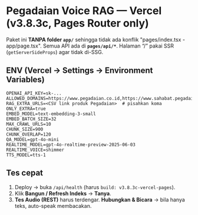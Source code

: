 # Pegadaian Voice RAG — Vercel (v3.8.3c, Pages Router only)

Paket ini **TANPA folder `app/`** sehingga tidak ada konflik "pages/index.tsx - app/page.tsx".
Semua API ada di **`pages/api/*`**. Halaman “/” pakai SSR (`getServerSideProps`) agar tidak di-SSG.

## ENV (Vercel → Settings → Environment Variables)
```
OPENAI_API_KEY=sk-...
ALLOWED_DOMAINS=https://www.pegadaian.co.id,https://www.sahabat.pegadaian.co.id
RAG_EXTRA_URLS=<CSV link produk Pegadaian>  # pisahkan koma
ONLY_EXTRA=true
EMBED_MODEL=text-embedding-3-small
EMBED_BATCH_SIZE=32
MAX_CRAWL_URLS=10
CHUNK_SIZE=900
CHUNK_OVERLAP=120
QA_MODEL=gpt-4o-mini
REALTIME_MODEL=gpt-4o-realtime-preview-2025-06-03
REALTIME_VOICE=shimmer
TTS_MODEL=tts-1
```

## Tes cepat
1) Deploy → buka `/api/health` (harus `build: v3.8.3c-vercel-pages`).
2) Klik **Bangun / Refresh Indeks** → **Tanya**.
3) **Tes Audio (REST)** harus terdengar. **Hubungkan & Bicara** → bila hanya teks, auto-speak membacakan.
